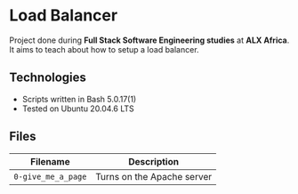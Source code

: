 # Load Balancer
Project done during **Full Stack Software Engineering studies** at **ALX Africa**. It aims to teach about how to setup a load balancer.

## Technologies
* Scripts written in Bash 5.0.17(1)
* Tested on Ubuntu 20.04.6 LTS

## Files

| Filename | Description |
| -------- | ----------- |
| `0-give_me_a_page` | Turns on the Apache server |

